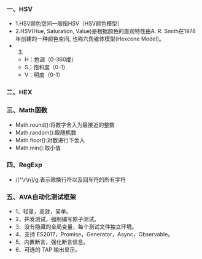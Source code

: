 ### 一、HSV
* 1.HSV颜色空间一般指HSV（HSV颜色模型）
* 2.HSV(Hue, Saturation, Value)是根据颜色的直观特性由A. R. Smith在1978年创建的一种颜色空间, 也称六角锥体模型(Hexcone Model)。
* 3.
  * H：色调（0-360度）
  * S：饱和度（0-1）
  * V：明度（0-1）
### 二、HEX
### 三、Math函数
* Math.round():将数字舍入为最接近的整数
* Math.random():取随机数
* Math.floor():对数进行下舍入
* Math.min():取小值
### 四、RegExp
* /[^\r\n]/g:表示除换行符以及回车符的所有字符
### 五、AVA自动化测试框架
* 1、轻量，高效，简单。
* 2、并发测试，强制编写原子测试。
* 3、没有隐藏的全局变量，每个测试文件独立环境。
* 4、支持 ES2017，Promise，Generator，Async，Observable。
* 5、内置断言，强化断言信息。
* 6、可选的 TAP 输出显示。
